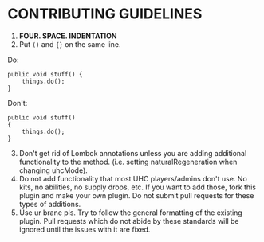 # CONTRIBUTING GUIDELINES
1. **FOUR. SPACE. INDENTATION**
2. Put `()` and `{}` on the same line. 

Do:
```
public void stuff() {
    things.do();
}
```  
Don't:
```
public void stuff()
{
    things.do();
}
```

3. Don't get rid of Lombok annotations unless you are adding additional functionality to the method. (i.e. setting naturalRegeneration when changing uhcMode).
4. Do not add functionality that most UHC players/admins don't use. No kits, no abilities, no supply drops, etc. If you want to add those, fork this plugin and make your own plugin. Do not submit pull requests for these types of additions.
5. Use ur brane pls. Try to follow the general formatting of the existing plugin. 
Pull requests which do not abide by these standards will be ignored until the issues with it are fixed.
